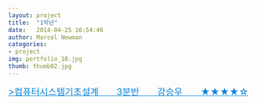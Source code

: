 ```yaml
---
layout: project
title:  "1학년"
date:   2014-04-25 16:54:46
author: Marcel Newman
categories:
- project
img: portfolio_10.jpg
thumb: thumb02.jpg
---
```

<body>
<DIV id="In_1" style="DISPLAY: block"><SPAN style="FONT-SIZE: 14pt; CURSOR: hand; COLOR: #0482d6" onclick="In_1.style.display='none';Out_1.style.display='block'"><U>&gt;컴퓨터시스템기초설계&nbsp;&nbsp;&nbsp;&nbsp;&nbsp;&nbsp;&nbsp;3분반&nbsp;&nbsp;&nbsp;&nbsp;&nbsp;&nbsp;&nbsp;강승우&nbsp;&nbsp;&nbsp;&nbsp;&nbsp;&nbsp;&nbsp;★★★★☆</U></SPAN></DIV>
<DIV id="Out_1" style="DISPLAY: none"><SPAN style="FONT-SIZE: 14pt; CURSOR: hand; COLOR: #0482d6" onclick="In_1.style.display='block';Out_1.style.display='none'"><U>&gt;컴퓨터시스템기초설계&nbsp;&nbsp;&nbsp;&nbsp;&nbsp;&nbsp;&nbsp;3분반&nbsp;&nbsp;&nbsp;&nbsp;&nbsp;&nbsp;&nbsp;강승우&nbsp;&nbsp;&nbsp;&nbsp;&nbsp;&nbsp;&nbsp;★★★★☆</U></SPAN> 
<P><SPAN style="FONT-SIZE: 9pt"><div id="disqus_thread"></div>
<script type="text/javascript">
    /* * * CONFIGURATION VARIABLES * * */
    var disqus_shortname = 'hy1392';
    
    /* * * DON'T EDIT BELOW THIS LINE * * */
    (function() {
        var dsq = document.createElement('script'); dsq.type = 'text/javascript'; dsq.async = true;
        dsq.src = '//' + disqus_shortname + '.disqus.com/embed.js';
        (document.getElementsByTagName('head')[0] || document.getElementsByTagName('body')[0]).appendChild(dsq);
    })();
</script>
<noscript>Please enable JavaScript to view the <a href="https://disqus.com/?ref_noscript" rel="nofollow">comments powered by Disqus.</a></noscript><script type="text/javascript">
    /* * * CONFIGURATION VARIABLES * * */
    var disqus_shortname = 'hy1392';
    
    /* * * DON'T EDIT BELOW THIS LINE * * */
    (function () {
        var s = document.createElement('script'); s.async = true;
        s.type = 'text/javascript';
        s.src = '//' + disqus_shortname + '.disqus.com/count.js';
        (document.getElementsByTagName('HEAD')[0] || document.getElementsByTagName('BODY')[0]).appendChild(s);
    }());
</script></SPAN></P></DIV>

</body>
